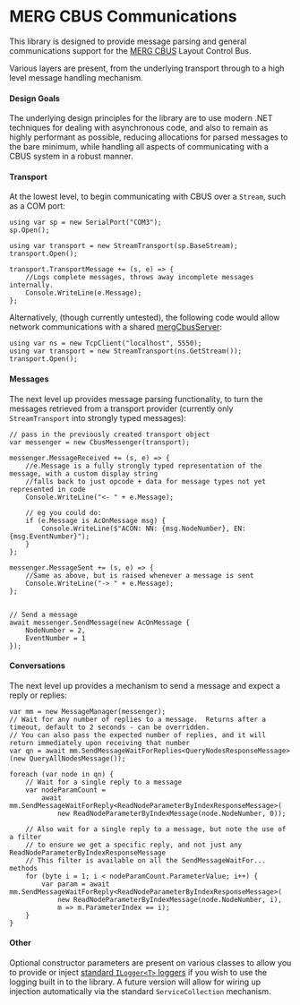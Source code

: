 # MERG CBUS Communications

This library is designed to provide message parsing and general communications support for the [MERG CBUS](https://merg.org.uk/resources/cbus) Layout Control Bus.

Various layers are present, from the underlying transport through to a high level message handling mechanism.

#### Design Goals

The underlying design principles for the library are to use modern .NET techniques for dealing with asynchronous code, and also to remain as highly performant as possible, reducing allocations for parsed messages to the bare minimum, while handling all aspects of communicating with a CBUS system in a robust manner.

#### Transport

At the lowest level, to begin communicating with CBUS over a `Stream`, such as a COM port:

```
using var sp = new SerialPort("COM3");
sp.Open();

using var transport = new StreamTransport(sp.BaseStream);
transport.Open();

transport.TransportMessage += (s, e) => {
    //Logs complete messages, throws away incomplete messages internally.
    Console.WriteLine(e.Message);
};
```

Alternatively, (though currently untested), the following code would allow network communications with a shared [mergCbusServer](https://github.com/phillipsnj/mergCbusServer):

```
using var ns = new TcpClient("localhost", 5550);
using var transport = new StreamTransport(ns.GetStream());
transport.Open();
```

#### Messages

The next level up provides message parsing functionality, to turn the messages retrieved from a transport provider (currently only `StreamTransport` into strongly typed messages):

```
// pass in the previously created transport object
var messenger = new CbusMessenger(transport);

messenger.MessageReceived += (s, e) => {
    //e.Message is a fully strongly typed representation of the message, with a custom display string
    //falls back to just opcode + data for message types not yet represented in code
    Console.WriteLine("<- " + e.Message);

    // eg you could do:
    if (e.Message is AcOnMessage msg) {
        Console.WriteLine($"ACON: NN: {msg.NodeNumber}, EN: {msg.EventNumber}");
    }
};

messenger.MessageSent += (s, e) => {
    //Same as above, but is raised whenever a message is sent
    Console.WriteLine("-> " + e.Message);
};


// Send a message
await messenger.SendMessage(new AcOnMessage {
    NodeNumber = 2,
    EventNumber = 1
});
```

#### Conversations

The next level up provides a mechanism to send a message and expect a reply or replies:

```
var mm = new MessageManager(messenger);
// Wait for any number of replies to a message.  Returns after a timeout, default to 2 seconds - can be overridden.
// You can also pass the expected number of replies, and it will return immediately upon receiving that number
var qn = await mm.SendMessageWaitForReplies<QueryNodesResponseMessage>(new QueryAllNodesMessage());

foreach (var node in qn) {
    // Wait for a single reply to a message
    var nodeParamCount =
        await mm.SendMessageWaitForReply<ReadNodeParameterByIndexResponseMessage>(
            new ReadNodeParameterByIndexMessage(node.NodeNumber, 0));

    // Also wait for a single reply to a message, but note the use of a filter
    // to ensure we get a specific reply, and not just any ReadNodeParameterByIndexResponseMessage
    // This filter is available on all the SendMessageWaitFor... methods
    for (byte i = 1; i < nodeParamCount.ParameterValue; i++) {
        var param = await mm.SendMessageWaitForReply<ReadNodeParameterByIndexResponseMessage>(
            new ReadNodeParameterByIndexMessage(node.NodeNumber, i),
            m => m.ParameterIndex == i);
    }
}
```

#### Other

Optional constructor parameters are present on various classes to allow you to provide or inject [standard `ILogger<T>` loggers](https://docs.microsoft.com/en-us/dotnet/core/extensions/logging?tabs=command-line) if you wish to use the logging built in to the library.  A future version will allow for wiring up injection automatically via the standard `ServiceCollection` mechanism.